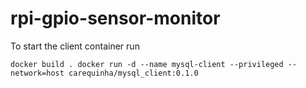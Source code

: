 # rpi-gpio-sensor-monitor

To start the client container run

`
docker build .
docker run -d --name mysql-client --privileged --network=host carequinha/mysql_client:0.1.0
`
